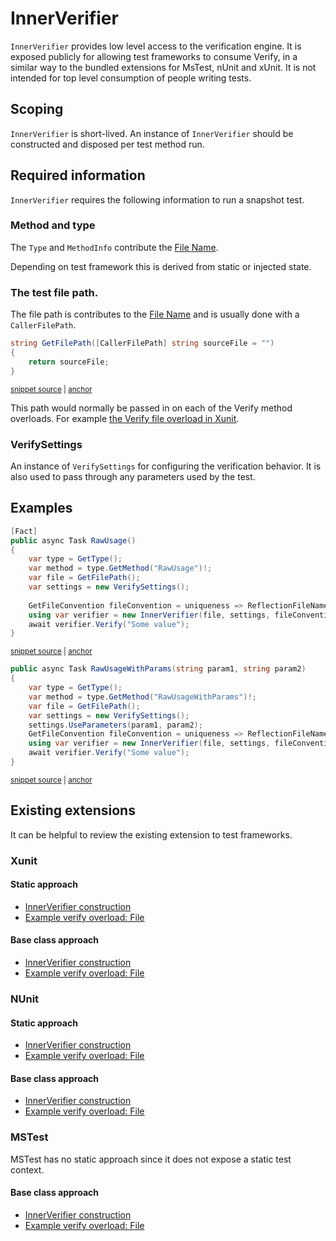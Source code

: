 <!--
GENERATED FILE - DO NOT EDIT
This file was generated by [MarkdownSnippets](https://github.com/SimonCropp/MarkdownSnippets).
Source File: /docs/mdsource/inner-verifier.source.md
To change this file edit the source file and then run MarkdownSnippets.
-->

# InnerVerifier

`InnerVerifier` provides low level access to the verification engine. It is exposed publicly for allowing test frameworks to consume Verify, in a similar way to the bundled extensions for MsTest, nUnit and xUnit. It is not intended for top level consumption of people writing tests.


## Scoping

`InnerVerifier` is short-lived. An instance of `InnerVerifier` should be constructed and disposed per test method run.


## Required information

`InnerVerifier` requires the following information to run a snapshot test.


### Method and type

The `Type` and `MethodInfo` contribute the [File Name](/docs/naming.md).

Depending on test framework this is derived from static or injected state.


### The test file path.

The file path is contributes to the [File Name](/docs/naming.md) and is usually done with a `CallerFilePath`.

<!-- snippet: GetFilePath -->
<a id='snippet-getfilepath'></a>
```cs
string GetFilePath([CallerFilePath] string sourceFile = "")
{
    return sourceFile;
}
```
<sup><a href='/src/Verify.Tests/Tests.cs#L772-L778' title='Snippet source file'>snippet source</a> | <a href='#snippet-getfilepath' title='Start of snippet'>anchor</a></sup>
<!-- endSnippet -->

This path would normally be passed in on each of the Verify method overloads. For example [the Verify file overload in Xunit](https://github.com/VerifyTests/Verify/blob/main/src/Verify.Xunit/Verifier_File.cs).


### VerifySettings

An instance of `VerifySettings` for configuring the verification behavior. It is also used to pass through any parameters used by the test.


## Examples

<!-- snippet: RawUsage -->
<a id='snippet-rawusage'></a>
```cs
[Fact]
public async Task RawUsage()
{
    var type = GetType();
    var method = type.GetMethod("RawUsage")!;
    var file = GetFilePath();
    var settings = new VerifySettings();
    
    GetFileConvention fileConvention = uniqueness => ReflectionFileNameBuilder.FileNamePrefix(method, type, file, settings, uniqueness);
    using var verifier = new InnerVerifier(file, settings, fileConvention);
    await verifier.Verify("Some value");
}
```
<sup><a href='/src/Verify.Tests/Tests.cs#L780-L794' title='Snippet source file'>snippet source</a> | <a href='#snippet-rawusage' title='Start of snippet'>anchor</a></sup>
<!-- endSnippet -->

<!-- snippet: RawUsageWithParams -->
<a id='snippet-rawusagewithparams'></a>
```cs
public async Task RawUsageWithParams(string param1, string param2)
{
    var type = GetType();
    var method = type.GetMethod("RawUsageWithParams")!;
    var file = GetFilePath();
    var settings = new VerifySettings();
    settings.UseParameters(param1, param2);
    GetFileConvention fileConvention = uniqueness => ReflectionFileNameBuilder.FileNamePrefix(method, type, file, settings, uniqueness);
    using var verifier = new InnerVerifier(file, settings, fileConvention);
    await verifier.Verify("Some value");
}
```
<sup><a href='/src/Verify.Tests/Tests.cs#L798-L810' title='Snippet source file'>snippet source</a> | <a href='#snippet-rawusagewithparams' title='Start of snippet'>anchor</a></sup>
<!-- endSnippet -->


## Existing extensions

It can be helpful to review the existing extension to test frameworks.


### Xunit


#### Static approach

 * [InnerVerifier construction](https://github.com/VerifyTests/Verify/blob/main/src/Verify.Xunit/Verifier.cs)
 * [Example verify overload: File](https://github.com/VerifyTests/Verify/blob/main/src/Verify.Xunit/Verifier_File.cs)


#### Base class approach

 * [InnerVerifier construction](https://github.com/VerifyTests/Verify/blob/main/src/Verify.Xunit/VerifyBase.cs)
 * [Example verify overload: File](https://github.com/VerifyTests/Verify/blob/main/src/Verify.Xunit/VerifyBase_File.cs)


### NUnit


#### Static approach

 * [InnerVerifier construction](https://github.com/VerifyTests/Verify/blob/main/src/Verify.NUnit/Verifier.cs)
 * [Example verify overload: File](https://github.com/VerifyTests/Verify/blob/main/src/Verify.NUnit/Verifier_File.cs)


#### Base class approach

 * [InnerVerifier construction](https://github.com/VerifyTests/Verify/blob/main/src/Verify.NUnit/VerifyBase.cs)
 * [Example verify overload: File](https://github.com/VerifyTests/Verify/blob/main/src/Verify.NUnit/VerifyBase_File.cs)


### MSTest

MSTest has no static approach since it does not expose a static test context.

#### Base class approach

 * [InnerVerifier construction](https://github.com/VerifyTests/Verify/blob/main/src/Verify.MSTest/VerifyBase.cs)
 * [Example verify overload: File](https://github.com/VerifyTests/Verify/blob/main/src/Verify.MSTest/VerifyBase_File.cs)
